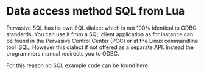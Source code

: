 # Data access method SQL from Lua

Pervasive.SQL has its own SQL dialect which is not 100% identical to ODBC standards.
You can use it from a SQL client application as for instance can be found in the Pervasive Control Center (PCC) or at the Linux commandline tool ISQL.
However this dialect if not offered as a separate API. Instead the programmers manual redirects you to ODBC.

For this reason no SQL example code can be found here.
